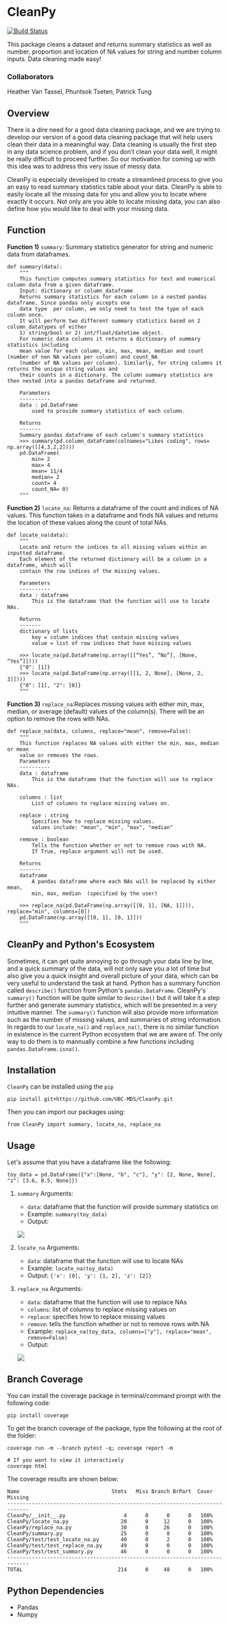 # CleanPy
[![Build Status](https://travis-ci.org/UBC-MDS/CleanPy.svg?branch=master)](https://travis-ci.org/UBC-MDS/CleanPy)

This package cleans a dataset and returns summary statistics as well as number, proportion and location of NA values for string and number column inputs. Data cleaning made easy!

### Collaborators
Heather Van Tassel, Phuntsok Tseten, Patrick Tung

## Overview
There is a dire need for a good data cleaning package, and we are trying to develop our version of a good data cleaning package that will help users clean their data in a meaningful way. Data cleaning is usually the first step in any data science problem, and if you don’t clean your data well, it might be really difficult to proceed further. So our motivation for coming up with this idea was to address this very issue of messy data.

CleanPy is especially developed to create a streamlined process to give you an easy to read summary statistics table about your data. CleanPy is able to easily locate all the missing data for you and allow you to locate where exactly it occurs. Not only are you able to locate missing data, you can also define how you would like to deal with your missing data.

## Function
**Function 1)** `summary`: Summary statistics generator for string and numeric data from dataframes.
```
def summary(data):
    """
    This function computes summary statistics for text and numerical column data from a given dataframe.
    Input: dictionary or column_dataframe
    Returns summary statistics for each column in a nested pandas dataframe. Since pandas only accepts one
    data type  per column, we only need to test the type of each column once.
    It will perform two different summary statistics based on 2 column_datatypes of either
    1) string/bool or 2) int/float/datetime object.
    For numeric data columns it returns a dictionary of summary statistics including
    mean value for each column, min, max, mean, median and count (number of non NA values per column) and count_NA
    (number of NA values per column). Similarly, for string columns it returns the unique string values and
    their counts in a dictionary. The column summary statistics are then nested into a pandas dataframe and returned.

    Parameters
    ----------
    data : pd.DataFrame
        used to provide summary statistics of each column.

    Returns
    -------
    Summary pandas dataframe of each column's summary statistics
    >>> summary(pd.column_dataFrame(colnames="Likes coding", rows= np.array([[4,3,2,2])))
    pd.DataFrame(
        min= 2
        max= 4
        mean= 11/4
        median= 2
        count= 4
        count_NA= 0)
    """
```

**Function 2)** `locate_na`: Returns a dataframe of the count and indices of NA values. This function takes in a dataframe and finds NA values and returns the location of these values along the count of total NAs.

```
def locate_na(data):
    """
    Locate and return the indices to all missing values within an inputted dataframe.
    Each element of the returned dictionary will be a column in a dataframe, which will
    contain the row indices of the missing values.

    Parameters
    ----------
    data : dataframe
        This is the dataframe that the function will use to locate NAs.

    Returns
    -------
    dictionary of lists
        key = column indices that contain missing values
        value = list of row indices that have missing values

    >>> locate_na(pd.DataFrame(np.array([[“Yes”, “No”], [None, “Yes”]])))
    {"0": [1]}
    >>> locate_na(pd.DataFrame(np.array([[1, 2, None], [None, 2, 3]])))
    {"0": [1], "2": [0]}
    """
```

**Function 3)** `replace_na`:Replaces missing values with either min, max, median, or average (default) values of the column(s). There will be an option to remove the rows with NAs.

```
def replace_na(data, columns, replace="mean", remove=False):
    """
    This function replaces NA values with either the min, max, median or mean
    value or removes the rows.
    Parameters
    ----------
    data : dataframe
        This is the dataframe that the function will use to replace NAs.

    columns : list
        List of columns to replace missing values on.

    replace : string
        Specifies how to replace missing values.
        values include: "mean", "min", "max", "median"

    remove : boolean
        Tells the function whether or not to remove rows with NA.
        If True, replace argument will not be used.

    Returns
    -------
    dataframe
        A pandas dataframe where each NAs will be replaced by either mean,
        min, max, median  (specified by the user)

    >>> replace_na(pd.DataFrame(np.array([[0, 1], [NA, 1]])), replace="min", columns=[0])
    pd.DataFrame(np.array([[0, 1], [0, 1]]))
    """
```

## CleanPy and Python's Ecosystem
Sometimes, it can get quite annoying  to go through your data line by line, and a quick summary of the data, will not only save you a lot of time but also give you a quick insight and overall picture of your data, which can be very useful to understand the task at hand. Python has a summary function called  `describe()` function from Python's `pandas.DataFrame`. CleanPy's `summary()` function will be quite similar to `describe()` but it will take it a step further and generate summary statistics, which will be presented in a very intuitive manner. The `summary()` function will also provide more information such as the number of missing values, and summaries of string information. In regards to our `locate_na()` and `replace_na()`, there is no similar function in existence in the current Python ecosystem that we are aware of. The only way to do them is to mannually combine a few functions including `pandas.DataFrame.isna()`.

## Installation
`CleanPy` can be installed using the `pip`
```
pip install git+https://github.com/UBC-MDS/CleanPy.git
```

Then you can import our packages using:
```
from CleanPy import summary, locate_na, replace_na
```

## Usage
Let's assume that you have a dataframe like the following:
```{python}
toy_data = pd.DataFrame({"x":[None, "b", "c"], "y": [2, None, None], "z": [3.6, 8.5, None]})
```
1. `summary`
Arguments:
    - `data`: dataframe that the function will provide summary statistics on
    - Example: `summary(toy_data)`
    - Output: <p align="left">
    <img src="./images/summary_output.png">
    </p>

2. `locate_na`
Arguments:
    - `data`: dataframe that the function will use to locate NAs
    - Example: `locate_na(toy_data)`
    - Output: `{'x': [0], 'y': [1, 2], 'z': [2]}`

3. `replace_na`
Arguments:
    - `data`: dataframe that the function will use to replace NAs
    - `columns`: list of columns to replace missing values on
    - `replace`: specifies how to replace missing values
    - `remove`: tells the function whether or not to remove rows with NA
    - Example: `replace_na(toy_data, columns=["y"], replace="mean", remove=False)`
    - Output: <p align="left">
    <img src="./images/replace_output.png">
    </p>

## Branch Coverage
You can install the coverage package in terminal/command prompt with the following code:
```
pip install coverage
```
To get the branch coverage of the package, type the following at the root of the folder:
```
coverage run -m --branch pytest -q; coverage report -m

# If you want to view it interactively
coverage html
```

The coverage results are shown below:
```
Name                              Stmts   Miss Branch BrPart  Cover   Missing
-----------------------------------------------------------------------------
CleanPy/__init__.py                   4      0      0      0   100%
CleanPy/locate_na.py                 20      0     12      0   100%
CleanPy/replace_na.py                30      0     26      0   100%
CleanPy/summary.py                   25      0      8      0   100%
CleanPy/test/test_locate_na.py       40      0      2      0   100%
CleanPy/test/test_replace_na.py      49      0      0      0   100%
CleanPy/test/test_summary.py         46      0      0      0   100%
-----------------------------------------------------------------------------
TOTAL                               214      0     48      0   100%
```

## Python Dependencies
- Pandas
- Numpy

